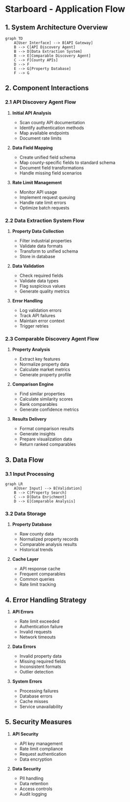 # Starboard - Application Flow

## 1. System Architecture Overview

```mermaid
graph TD
    A[User Interface] --> B[API Gateway]
    B --> C[API Discovery Agent]
    B --> D[Data Extraction System]
    B --> E[Comparable Discovery Agent]
    C --> F[County APIs]
    D --> F
    E --> G[Property Database]
    F --> G
```

## 2. Component Interactions

### 2.1 API Discovery Agent Flow
1. **Initial API Analysis**
   - Scan county API documentation
   - Identify authentication methods
   - Map available endpoints
   - Document rate limits

2. **Data Field Mapping**
   - Create unified field schema
   - Map county-specific fields to standard schema
   - Document field transformations
   - Handle missing field scenarios

3. **Rate Limit Management**
   - Monitor API usage
   - Implement request queuing
   - Handle rate limit errors
   - Optimize batch requests

### 2.2 Data Extraction System Flow
1. **Property Data Collection**
   - Filter industrial properties
   - Validate data formats
   - Transform to unified schema
   - Store in database

2. **Data Validation**
   - Check required fields
   - Validate data types
   - Flag suspicious values
   - Generate quality metrics

3. **Error Handling**
   - Log validation errors
   - Track API failures
   - Maintain error context
   - Trigger retries

### 2.3 Comparable Discovery Agent Flow
1. **Property Analysis**
   - Extract key features
   - Normalize property data
   - Calculate market metrics
   - Generate property profile

2. **Comparison Engine**
   - Find similar properties
   - Calculate similarity scores
   - Rank comparables
   - Generate confidence metrics

3. **Results Delivery**
   - Format comparison results
   - Generate insights
   - Prepare visualization data
   - Return ranked comparables

## 3. Data Flow

### 3.1 Input Processing
```mermaid
graph LR
    A[User Input] --> B[Validation]
    B --> C[Property Search]
    C --> D[Data Enrichment]
    D --> E[Comparable Analysis]
```

### 3.2 Data Storage
1. **Property Database**
   - Raw county data
   - Normalized property records
   - Comparable analysis results
   - Historical trends

2. **Cache Layer**
   - API response cache
   - Frequent comparables
   - Common queries
   - Rate limit tracking

## 4. Error Handling Strategy

1. **API Errors**
   - Rate limit exceeded
   - Authentication failure
   - Invalid requests
   - Network timeouts

2. **Data Errors**
   - Invalid property data
   - Missing required fields
   - Inconsistent formats
   - Outlier detection

3. **System Errors**
   - Processing failures
   - Database errors
   - Cache misses
   - Service unavailability

## 5. Security Measures

1. **API Security**
   - API key management
   - Rate limit compliance
   - Request authentication
   - Data encryption

2. **Data Security**
   - PII handling
   - Data retention
   - Access controls
   - Audit logging 